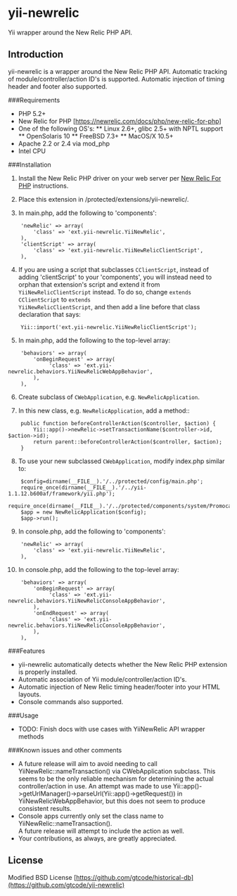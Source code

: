 yii-newrelic
============

Yii wrapper around the New Relic PHP API.

Introduction
---------
yii-newrelic is a wrapper around the New Relic PHP API.  Automatic tracking of module/controller/action ID's is supported.  Automatic injection of timing header and footer also supported.

###Requirements

* PHP 5.2+
* New Relic for PHP [https://newrelic.com/docs/php/new-relic-for-php]
* One of the following OS's:
** Linux 2.6+, glibc 2.5+ with NPTL support
** OpenSolaris 10
** FreeBSD 7.3+
** MacOS/X 10.5+
* Apache 2.2 or 2.4 via mod_php
* Intel CPU

###Installation

1) Install the New Relic PHP driver on your web server per [New Relic For PHP](https://newrelic.com/docs/php/new-relic-for-php) instructions.

2) Place this extension in /protected/extensions/yii-newrelic/.

3) In main.php, add the following to 'components':
```
	'newRelic' => array(
		'class' => 'ext.yii-newrelic.YiiNewRelic',
	),
	'clientScript' => array(
		'class' => 'ext.yii-newrelic.YiiNewRelicClientScript',
	),
```

4) If you are using a script that subclasses <code>CClientScript</code>, instead of adding
'clientScript' to your 'components', you will instead need to orphan that
extension's script and extend it from <code>YiiNewRelicClientScript</code> instead.  To do so,
change <code>extends CClientScript</code> to <code>extends YiiNewRelicClientScript</code>, and then
add a line before that class declaration that says:
```
	Yii::import('ext.yii-newrelic.YiiNewRelicClientScript');
```

5) In main.php, add the following to the top-level array:
```
	'behaviors' => array(
		'onBeginRequest' => array(
			 'class' => 'ext.yii-newrelic.behaviors.YiiNewRelicWebAppBehavior',
		),
	),
```

6) Create subclass of <code>CWebApplication</code>, e.g. <code>NewRelicApplication</code>.

7) In this new class, e.g. <code>NewRelicApplication</code>, add a method::
```
	public function beforeControllerAction($controller, $action) {
		Yii::app()->newRelic->setTransactionName($controller->id, $action->id);
		return parent::beforeControllerAction($controller, $action);
	}
```

8) To use your new subclassed <code>CWebApplication</code>, modify index.php similar to:
```
	$config=dirname(__FILE__).'/../protected/config/main.php';
	require_once(dirname(__FILE__).'/../yii-1.1.12.b600af/framework/yii.php');
	require_once(dirname(__FILE__).'/../protected/components/system/PromocastApplication.php');
	$app = new NewRelicApplication($config);
	$app->run();
```

9) In console.php, add the following to 'components':
```
	'newRelic' => array(
		'class' => 'ext.yii-newrelic.YiiNewRelic',
	),
```

10) In console.php, add the following to the top-level array:
```
	'behaviors' => array(
		'onBeginRequest' => array(
			 'class' => 'ext.yii-newrelic.behaviors.YiiNewRelicConsoleAppBehavior',
		),
		'onEndRequest' => array(
			 'class' => 'ext.yii-newrelic.behaviors.YiiNewRelicConsoleAppBehavior',
		),
	),
```

###Features

* yii-newrelic automatically detects whether the New Relic PHP extension is properly installed.
* Automatic association of Yii module/controller/action ID's.
* Automatic injection of New Relic timing header/footer into your HTML layouts.
* Console commands also supported.

###Usage

* TODO: Finish docs with use cases with YiiNewRelic API wrapper methods

###Known issues and other comments

* A future release will aim to avoid needing to call YiiNewRelic::nameTransaction() 
  via CWebApplication subclass. This seems to be the only reliable mechanism for 
  determining the actual controller/action in use.  An attempt was made to use 
  Yii::app()->getUrlManager()->parseUrl(Yii::app()->getRequest()) in 
  YiiNewRelicWebAppBehavior, but this does not seem to produce consistent results. 
* Console apps currently only set the class name to YiiNewRelic::nameTransaction().  
  A future release will attempt to include the action as well.
* Your contributions, as always, are greatly appreciated.

License
---------
Modified BSD License
[https://github.com/gtcode/historical-db](https://github.com/gtcode/yii-newrelic)
